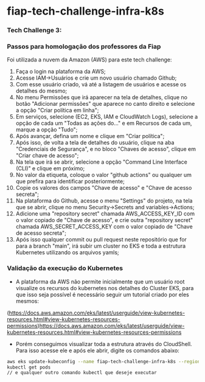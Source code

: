 # fiap-tech-challenge-infra-k8s

### Tech Challenge 3:
### Passos para homologação dos professores da Fiap

Foi utilizada a nuvem da Amazon (AWS) para este tech challenge:

1. Faça o login na plataforma da AWS;
2. Acesse IAM->Usuários e crie um novo usuário chamado Github;
3. Com esse usuário criado, vá até a listagem de usuários e acesse os detalhes do mesmo;
4. No menu Permissões que irá aparecer na tela de detalhes, clique no botão "Adicionar permissões" que aparece no canto direito e selecione a opção "Criar política em linha";
5. Em serviços, selecione (EC2, EKS, IAM e CloudWatch Logs), selecione a opção de cada um "Todas as ações do..." e em Recursos de cada um, marque a opção "Tudo";
6. Após avançar, defina um nome e clique em "Criar política";
7. Após isso, de volta a tela de detalhes do usuário, clique na aba "Credenciais de Segurança", e no bloco "Chaves de acesso", clique em "Criar chave de acesso";
8. Na tela que irá se abrir, selecione a opção "Command Line Interface (CLI)" e clique em próximo;
9. No valor da etiqueta, coloque o valor "github actions" ou qualquer um que prefira para identificar posteriormente;
10. Copie os valores dos campos "Chave de acesso" e "Chave de acesso secreta";
11. Na plataforma do Github, acesse o menu "Settings" do projeto, na tela que se abrir, clique no menu Security->Secrets and variables->Actions;
12. Adicione uma "repository secret" chamada AWS_ACCESS_KEY_ID com o valor copiado de "Chave de acesso", e crie outra "repository secret" chamada AWS_SECRET_ACCESS_KEY com o valor copiado de "Chave de acesso secreta";
13. Após isso qualquer commit ou pull request neste repositório que for para a branch "main", irá subir um cluster no EKS e toda a estrutura Kubernetes utilizando os arquivos yamls;

### Validação da execução do Kubernetes

- A plataforma da AWS não permite inicialmente que um usuário root visualize os recursos do kubernetes nos detalhes do Cluster EKS, para que isso seja possível é necessário seguir um tutorial criado por eles mesmos:

(https://docs.aws.amazon.com/eks/latest/userguide/view-kubernetes-resources.html#view-kubernetes-resources-permissions)https://docs.aws.amazon.com/eks/latest/userguide/view-kubernetes-resources.html#view-kubernetes-resources-permissions

- Porém conseguimos visualizar toda a estrutura através do CloudShell. Para isso acesse ele e após ele abrir, digite os comandos abaixo:

```sh
aws eks update-kubeconfig --name fiap-tech-challenge-infra-k8s --region=us-east-1 
kubectl get pods
// e qualquer outro comando kubectl que deseje executar
```

